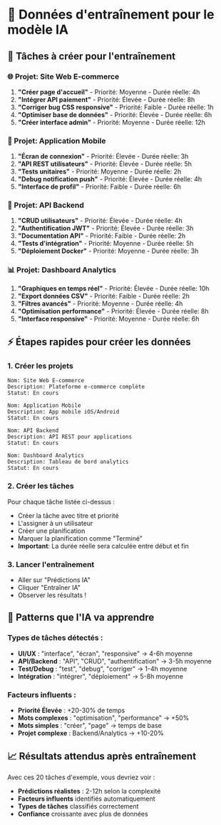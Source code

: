 # 🤖 Données d'entraînement pour le modèle IA

## 📝 Tâches à créer pour l'entraînement

### 🌐 Projet: Site Web E-commerce
1. **"Créer page d'accueil"** - Priorité: Moyenne - Durée réelle: 4h
2. **"Intégrer API paiement"** - Priorité: Élevée - Durée réelle: 8h  
3. **"Corriger bug CSS responsive"** - Priorité: Faible - Durée réelle: 1h
4. **"Optimiser base de données"** - Priorité: Élevée - Durée réelle: 6h
5. **"Créer interface admin"** - Priorité: Moyenne - Durée réelle: 12h

### 📱 Projet: Application Mobile  
1. **"Écran de connexion"** - Priorité: Élevée - Durée réelle: 3h
2. **"API REST utilisateurs"** - Priorité: Élevée - Durée réelle: 5h
3. **"Tests unitaires"** - Priorité: Moyenne - Durée réelle: 2h
4. **"Debug notification push"** - Priorité: Élevée - Durée réelle: 4h
5. **"Interface de profil"** - Priorité: Faible - Durée réelle: 6h

### 🤖 Projet: API Backend
1. **"CRUD utilisateurs"** - Priorité: Élevée - Durée réelle: 4h
2. **"Authentification JWT"** - Priorité: Élevée - Durée réelle: 3h  
3. **"Documentation API"** - Priorité: Faible - Durée réelle: 2h
4. **"Tests d'intégration"** - Priorité: Moyenne - Durée réelle: 5h
5. **"Déploiement Docker"** - Priorité: Moyenne - Durée réelle: 3h

### 📊 Projet: Dashboard Analytics
1. **"Graphiques en temps réel"** - Priorité: Élevée - Durée réelle: 10h
2. **"Export données CSV"** - Priorité: Faible - Durée réelle: 2h
3. **"Filtres avancés"** - Priorité: Moyenne - Durée réelle: 4h
4. **"Optimisation performance"** - Priorité: Élevée - Durée réelle: 8h
5. **"Interface responsive"** - Priorité: Moyenne - Durée réelle: 6h

## ⚡ Étapes rapides pour créer les données

### 1. Créer les projets
```
Nom: Site Web E-commerce
Description: Plateforme e-commerce complète
Statut: En cours

Nom: Application Mobile  
Description: App mobile iOS/Android
Statut: En cours

Nom: API Backend
Description: API REST pour applications
Statut: En cours

Nom: Dashboard Analytics
Description: Tableau de bord analytics
Statut: En cours
```

### 2. Créer les tâches
Pour chaque tâche listée ci-dessus :
- Créer la tâche avec titre et priorité
- L'assigner à un utilisateur
- Créer une planification
- Marquer la planification comme "Terminé"
- **Important**: La durée réelle sera calculée entre début et fin

### 3. Lancer l'entraînement
- Aller sur "Prédictions IA"
- Cliquer "Entraîner IA"
- Observer les résultats !

## 🎯 Patterns que l'IA va apprendre

### Types de tâches détectés :
- **UI/UX** : "interface", "écran", "responsive" → 4-6h moyenne
- **API/Backend** : "API", "CRUD", "authentification" → 3-5h moyenne  
- **Test/Debug** : "test", "debug", "corriger" → 1-4h moyenne
- **Intégration** : "intégrer", "déploiement" → 5-8h moyenne

### Facteurs influents :
- **Priorité Élevée** : +20-30% de temps
- **Mots complexes** : "optimisation", "performance" → +50%
- **Mots simples** : "créer", "page" → temps de base
- **Projet complexe** : Backend/Analytics → +10-20%

## 📈 Résultats attendus après entraînement

Avec ces 20 tâches d'exemple, vous devriez voir :
- **Prédictions réalistes** : 2-12h selon la complexité
- **Facteurs influents** identifiés automatiquement  
- **Types de tâches** classifiés correctement
- **Confiance** croissante avec plus de données 